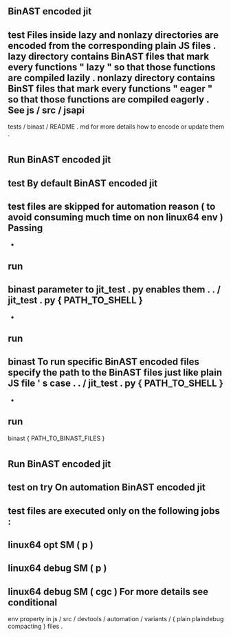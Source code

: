 #
BinAST
encoded
jit
-
test
Files
inside
lazy
and
nonlazy
directories
are
encoded
from
the
corresponding
plain
JS
files
.
lazy
directory
contains
BinAST
files
that
mark
every
functions
"
lazy
"
so
that
those
functions
are
compiled
lazily
.
nonlazy
directory
contains
BinST
files
that
mark
every
functions
"
eager
"
so
that
those
functions
are
compiled
eagerly
.
See
js
/
src
/
jsapi
-
tests
/
binast
/
README
.
md
for
more
details
how
to
encode
or
update
them
.
#
Run
BinAST
encoded
jit
-
test
By
default
BinAST
encoded
jit
-
test
files
are
skipped
for
automation
reason
(
to
avoid
consuming
much
time
on
non
linux64
env
)
Passing
-
-
run
-
binast
parameter
to
jit_test
.
py
enables
them
.
.
/
jit_test
.
py
{
PATH_TO_SHELL
}
-
-
run
-
binast
To
run
specific
BinAST
encoded
files
specify
the
path
to
the
BinAST
files
just
like
plain
JS
file
'
s
case
.
.
/
jit_test
.
py
{
PATH_TO_SHELL
}
-
-
run
-
binast
{
PATH_TO_BINAST_FILES
}
#
Run
BinAST
encoded
jit
-
test
on
try
On
automation
BinAST
encoded
jit
-
test
files
are
executed
only
on
the
following
jobs
:
-
linux64
opt
SM
(
p
)
-
linux64
debug
SM
(
p
)
-
linux64
debug
SM
(
cgc
)
For
more
details
see
conditional
-
env
property
in
js
/
src
/
devtools
/
automation
/
variants
/
{
plain
plaindebug
compacting
}
files
.
